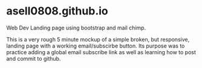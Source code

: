 # asell0808.github.io
Web Dev Landing page using bootstrap and mail chimp.

This is a very rough 5 minute mockup of a simple broken, but responsive, landing page with a working email/subscirbe button.
Its purpose was to practice adding a global email subscribe link as well as learning how to post and commit to github. 
